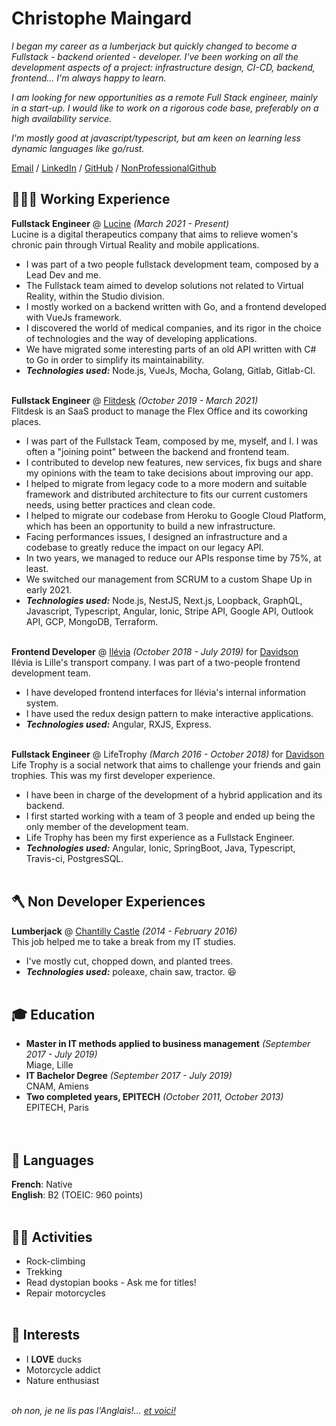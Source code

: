 # Christophe Maingard

_I began my career as a lumberjack but quickly changed to become a Fullstack - backend oriented - developer. I've been working on all the development aspects of a project: infrastructure design, CI-CD, backend, frontend... I'm always happy to learn._

_I am looking for new opportunities as a remote Full Stack engineer, mainly in a start-up. I would like to work on a rigorous code base, preferably on a high availability service._

_I'm mostly good at javascript/typescript, but am keen on learning less dynamic languages like go/rust._ <br>

[Email](mailto:christophe.maingard@epitech.eu) / [LinkedIn](https://www.linkedin.com/in/christophe-maingard-577879181/) / [GitHub](https://github.com/ChristopheMaingard/) / [NonProfessionalGithub](https://github.com/TocheVoronwe/)

## 🧑🏻‍💻 Working Experience

**Fullstack Engineer** @ [Lucine](https://lucine.fr) _(March 2021 - Present)_ <br>
Lucine is a digital therapeutics company that aims to relieve women's chronic pain through Virtual Reality and mobile applications.
- I was part of a two people fullstack development team, composed by a Lead Dev and me.
- The Fullstack team aimed to develop solutions not related to Virtual Reality, within the Studio division.
- I mostly worked on a backend written with Go, and a frontend developed with VueJs framework.
- I discovered the world of medical companies, and its rigor in the choice of technologies and the way of developing applications.
- We have migrated some interesting parts of an old API written with C# to Go in order to simplify its maintainability. 
- **_Technologies used:_** Node.js, VueJs, Mocha, Golang, Gitlab, Gitlab-CI.<br><br>

**Fullstack Engineer** @ [Flitdesk](https://flitdesk.com/) _(October 2019 - March 2021)_ <br>
Flitdesk is an SaaS product to manage the Flex Office and its coworking places.
- I was part of the Fullstack Team, composed by me, myself, and I. I was often a "joining point" between the backend and frontend team.
- I contributed to develop new features, new services, fix bugs and share my opinions with the team to take decisions about improving our app.
- I helped to migrate from legacy code to a more modern and suitable framework and distributed architecture to fits our current customers needs, using better practices and clean code.
- I helped to migrate our codebase from Heroku to Google Cloud Platform, which has been an opportunity to build a new infrastructure.
- Facing performances issues, I designed an infrastructure and a codebase to greatly reduce the impact on our legacy API.
- In two years, we managed to reduce our APIs response time by 75%, at least.
- We switched our management from SCRUM to a custom Shape Up in early 2021.
- **_Technologies used:_** Node.js, NestJS, Next.js, Loopback, GraphQL, Javascript, Typescript, Angular, Ionic, Stripe API, Google API, Outlook API, GCP, MongoDB, Terraform.<br><br>

**Frontend Developer** @ [Ilévia](https://ilevia.fr/) _(October 2018 - July 2019)_ for [Davidson](https://davidson.fr) <br>
Ilévia is Lille's transport company. I was part of a two-people frontend development team.
- I have developed frontend interfaces for Ilévia's internal information system.
- I have used the redux design pattern to make interactive applications.
- **_Technologies used:_** Angular, RXJS, Express.
  <br><br>

**Fullstack Engineer** @ LifeTrophy _(March 2016 - October 2018)_ for [Davidson](https://davidson.fr) <br>
Life Trophy is a social network that aims to challenge your friends and gain trophies. This was my first developer experience.
- I have been in charge of the development of a hybrid application and its backend.
- I first started working with a team of 3 people and ended up being the only member of the development team.
- Life Trophy has been my first experience as a Fullstack Engineer.
- **_Technologies used:_** Angular, Ionic, SpringBoot, Java, Typescript, Travis-ci, PostgresSQL.
  <br><br>

## 🪓 Non Developer Experiences

**Lumberjack** @ [Chantilly Castle](https://www.chateaudechantilly.fr/) _(2014 - February 2016)_ <br>
This job helped me to take a break from my IT studies.
- I've mostly cut, chopped down, and planted trees.
- **_Technologies used:_** poleaxe, chain saw, tractor. 😆
  <br><br>

## 🎓 Education
- **Master in IT methods applied to business management** _(September 2017 - July 2019)_
  <br>Miage, Lille<br>
- **IT Bachelor Degree** _(September 2017 - July 2019)_
  <br>CNAM, Amiens<br>
- **Two completed years, EPITECH** _(October 2011, October 2013)_
  <br>EPITECH, Paris<br>
  <br><br>

## 💬 Languages

**French**: Native <br>
**English**: B2 (TOEIC: 960 points)
<br><br>

## 🧗🏻 Activities
- Rock-climbing
- Trekking
- Read dystopian books - Ask me for titles!
- Repair motorcycles
  <br><br>

## 🦆 Interests
- I **LOVE** ducks
- Motorcycle addict
- Nature enthusiast
  <br><br>


_oh non, je ne lis pas l'Anglais!... [et voici!](/resume-fr_FR)_
